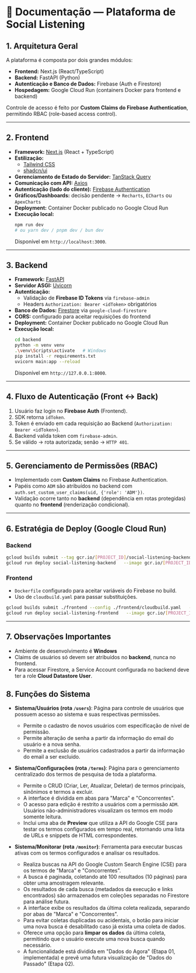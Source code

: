 # 📌 Documentação — Plataforma de Social Listening

## 1. Arquitetura Geral

A plataforma é composta por dois grandes módulos:

- **Frontend:** Next.js (React/TypeScript)  
- **Backend:** FastAPI (Python)  
- **Autenticação e Banco de Dados:** Firebase (Auth e Firestore)  
- **Hospedagem:** Google Cloud Run (containers Docker para frontend e backend)

Controle de acesso é feito por **Custom Claims do Firebase Authentication**, permitindo RBAC (role-based access control).

---

## 2. Frontend

- **Framework:** [Next.js](https://nextjs.org/) (React + TypeScript)  
- **Estilização:**  
  - [Tailwind CSS](https://tailwindcss.com/)  
  - [shadcn/ui](https://ui.shadcn.com/)  
- **Gerenciamento de Estado do Servidor:** [TanStack Query](https://tanstack.com/query)  
- **Comunicação com API:** [Axios](https://axios-http.com/)  
- **Autenticação (lado do cliente):** [Firebase Authentication](https://firebase.google.com/docs/auth)  
- **Gráficos/Dashboards:** decisão pendente → `Recharts`, `ECharts` ou `ApexCharts`  
- **Deployment:** Container Docker publicado no Google Cloud Run  
- **Execução local:**  
  ```bash
  npm run dev
  # ou yarn dev / pnpm dev / bun dev
  ```
  Disponível em `http://localhost:3000`.

---

## 3. Backend

- **Framework:** [FastAPI](https://fastapi.tiangolo.com/)  
- **Servidor ASGI:** [Uvicorn](https://www.uvicorn.org/)  
- **Autenticação:**  
  - Validação de **Firebase ID Tokens** via `firebase-admin`  
  - Headers `Authorization: Bearer <idToken>` obrigatórios  
- **Banco de Dados:** [Firestore](https://firebase.google.com/docs/firestore) via `google-cloud-firestore`  
- **CORS:** configurado para aceitar requisições do frontend  
- **Deployment:** Container Docker publicado no Google Cloud Run  
- **Execução local:**  
  ```bash
  cd backend
  python -m venv venv
  .\venv\Scripts\activate   # Windows
  pip install -r requirements.txt
  uvicorn main:app --reload
  ```
  Disponível em `http://127.0.0.1:8000`.

---

## 4. Fluxo de Autenticação (Front ↔ Back)

1. Usuário faz login no **Firebase Auth** (Frontend).  
2. SDK retorna `idToken`.  
3. Token é enviado em cada requisição ao Backend (`Authorization: Bearer <idToken>`).  
4. Backend valida token com `firebase-admin`.  
5. Se válido → rota autorizada; senão → `HTTP 401`.

---

## 5. Gerenciamento de Permissões (RBAC)

- Implementado com **Custom Claims** no Firebase Authentication.  
- Papéis como `ADM` são atribuídos no backend com `auth.set_custom_user_claims(uid, {'role': 'ADM'})`.  
- Validação ocorre tanto no **backend** (dependência em rotas protegidas) quanto no **frontend** (renderização condicional).  

---

## 6. Estratégia de Deploy (Google Cloud Run)

### Backend
```bash
gcloud builds submit --tag gcr.io/[PROJECT_ID]/social-listening-backend ./backend
gcloud run deploy social-listening-backend   --image gcr.io/[PROJECT_ID]/social-listening-backend   --platform managed --region us-central1   --allow-unauthenticated --port 8000
```

### Frontend
- `Dockerfile` configurado para aceitar variáveis do Firebase no build.  
- Uso de `cloudbuild.yaml` para passar substituições.  
```bash
gcloud builds submit ./frontend --config ./frontend/cloudbuild.yaml   --substitutions=_NEXT_PUBLIC_FIREBASE_API_KEY="..."
gcloud run deploy social-listening-frontend   --image gcr.io/[PROJECT_ID]/social-listening-frontend   --platform managed --region us-central1 --allow-unauthenticated
```

---

## 7. Observações Importantes

- Ambiente de desenvolvimento é **Windows**
- Claims de usuários só devem ser atribuídos no **backend**, nunca no frontend.  
- Para acessar Firestore, a Service Account configurada no backend deve ter a role **Cloud Datastore User**.


## 8. Funções do Sistema

- **Sistema/Usuários (rota `/users`)**: Página para controle de usuários que possuem acesso ao sistema e suas respectivas permissões. 
  - Permite o cadastro de novos usuários com especificação de nível de permissão.
  - Permite alteração de senha a partir da informação do email do usuário e a nova senha.
  - Permite a exclusão de usuários cadastrados a partir da informação do email a ser excluido.

- **Sistema/Configurações (rota `/terms`)**: Página para o gerenciamento centralizado dos termos de pesquisa de toda a plataforma.
  - Permite o CRUD (Criar, Ler, Atualizar, Deletar) de termos principais, sinônimos e termos a excluir.
  - A interface é dividida em abas para "Marca" e "Concorrentes".
  - O acesso para edição é restrito a usuários com a permissão `ADM`. Usuários não-administradores visualizam os termos em modo somente leitura.
  - Inclui uma aba de **Preview** que utiliza a API do Google CSE para testar os termos configurados em tempo real, retornando uma lista de URLs e snippets de HTML correspondentes.

- **Sistema/Monitorar (rota `/monitor`)**: Ferramenta para executar buscas ativas com os termos configurados e analisar os resultados.
  - Realiza buscas na API do Google Custom Search Engine (CSE) para os termos de "Marca" e "Concorrentes".
  - A busca é paginada, coletando até 100 resultados (10 páginas) para obter uma amostragem relevante.
  - Os resultados de cada busca (metadados da execução e links encontrados) são armazenados em coleções separadas no Firestore para análise futura.
  - A interface exibe os resultados da última coleta realizada, separando por abas de "Marca" e "Concorrentes".
  - Para evitar coletas duplicadas ou acidentais, o botão para iniciar uma nova busca é desabilitado caso já exista uma coleta de dados.
  - Oferece uma opção para **limpar os dados** da última coleta, permitindo que o usuário execute uma nova busca quando necessário.
  - A funcionalidade está dividida em "Dados do Agora" (Etapa 01, implementada) e prevê uma futura visualização de "Dados do Passado" (Etapa 02).


